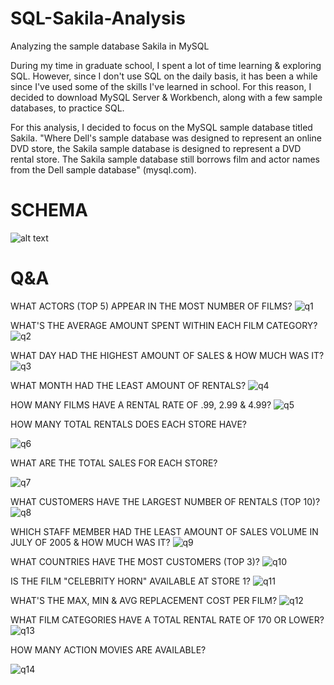 # SQL-Sakila-Analysis
Analyzing the sample database Sakila in MySQL

During my time in graduate school, I spent a lot of time learning & exploring SQL. However, since I don't use SQL on the daily basis, it has been a while since I've used some of the skills I've learned in school. For this reason, I decided to download MySQL Server & Workbench, along with a few sample databases, to practice SQL.

For this analysis, I decided to focus on the MySQL sample database titled Sakila. "Where Dell's sample database was designed to represent an online DVD store, the Sakila sample database is designed to represent a DVD rental store. The Sakila sample database still borrows film and actor names from the Dell sample database" (mysql.com). 

# SCHEMA
![alt text](https://www.jooq.org/img/sakila.png)

# Q&A
WHAT ACTORS (TOP 5) APPEAR IN THE MOST NUMBER OF FILMS?
![q1](https://github.com/user-attachments/assets/b38e217b-6c08-4ad2-b466-9e6dac90a84c)

WHAT'S THE AVERAGE AMOUNT SPENT WITHIN EACH FILM CATEGORY? 
![q2](https://github.com/user-attachments/assets/86b2000c-3c94-4b06-a3b8-dcd7db632c8f)

WHAT DAY HAD THE HIGHEST AMOUNT OF SALES & HOW MUCH WAS IT?
![q3](https://github.com/user-attachments/assets/d5e61971-eb1e-45c9-bacb-b1e864e0f365)

WHAT MONTH HAD THE LEAST AMOUNT OF RENTALS?
![q4](https://github.com/user-attachments/assets/c1ef38b2-186f-48ca-9e6a-de6c5536faf4)

HOW MANY FILMS HAVE A RENTAL RATE OF .99, 2.99 & 4.99? 
![q5](https://github.com/user-attachments/assets/b026f32a-7cb1-48a1-8213-7139874fa98e)

HOW MANY TOTAL RENTALS DOES EACH STORE HAVE? 

![q6](https://github.com/user-attachments/assets/0541872a-23f7-4dad-9f84-8c180e01f81c)

WHAT ARE THE TOTAL SALES FOR EACH STORE?

![q7](https://github.com/user-attachments/assets/75eb4ce9-4c62-45a4-8a71-45c9e07c37ad)

WHAT CUSTOMERS HAVE THE LARGEST NUMBER OF RENTALS (TOP 10)? 
![q8](https://github.com/user-attachments/assets/65065a92-7124-43d0-a248-c75bc788e122)

WHICH STAFF MEMBER HAD THE LEAST AMOUNT OF SALES VOLUME IN JULY OF 2005 & HOW MUCH WAS IT?
![q9](https://github.com/user-attachments/assets/9d7af25c-486f-4fa0-9721-f69334701825)

WHAT COUNTRIES HAVE THE MOST CUSTOMERS (TOP 3)? 
![q10](https://github.com/user-attachments/assets/43e2b723-ba49-45c7-907b-ce7d05b2ead8)

IS THE FILM "CELEBRITY HORN" AVAILABLE AT STORE 1? 
![q11](https://github.com/user-attachments/assets/1e9c4cba-dbed-4eba-b37a-6adc9a9cb185)

WHAT'S THE MAX, MIN & AVG REPLACEMENT COST PER FILM? 
![q12](https://github.com/user-attachments/assets/30605872-e98e-4dcd-a3b3-8fcb450cb38a)

WHAT FILM CATEGORIES HAVE A TOTAL RENTAL RATE OF 170 OR LOWER? 
![q13](https://github.com/user-attachments/assets/15810144-239a-4311-914a-79b0e56d93b7)

HOW MANY ACTION MOVIES ARE AVAILABLE? 

![q14](https://github.com/user-attachments/assets/dde1e422-32e2-4b19-a2d0-25ba7544445f)
